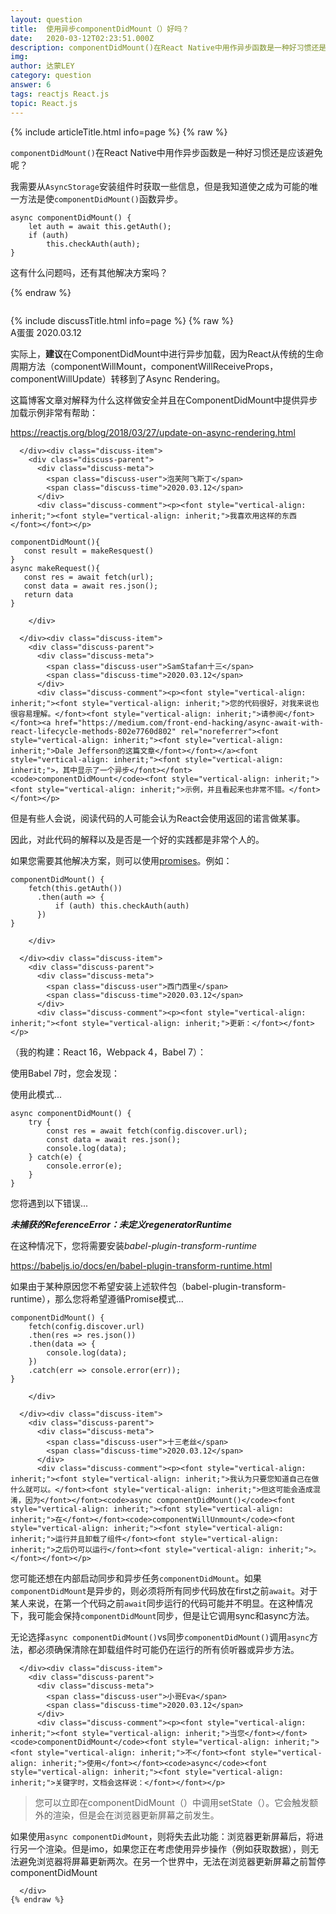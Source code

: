 ```yaml
---
layout: question
title:  使用异步componentDidMount（）好吗？
date:   2020-03-12T02:23:51.000Z
description: componentDidMount()在React Native中用作异步函数是一种好习惯还是应该避免呢？我需要从AsyncStorage安装组件时获...
img: 
author: 达蒙LEY
category: question
answer: 6
tags: reactjs React.js
topic: React.js
---
```

<div class="article-root">
  <div class="article">
    {% include articleTitle.html info=page %}
    {% raw %}
    <div class="article-content"><p><font style="vertical-align: inherit;"></font><code>componentDidMount()</code><font style="vertical-align: inherit;"><font style="vertical-align: inherit;">在React Native中用作异步函数</font><font style="vertical-align: inherit;">是</font><font style="vertical-align: inherit;">一种好习惯还是应该避免呢？</font></font></p>

<p><font style="vertical-align: inherit;"><font style="vertical-align: inherit;">我需要从</font></font><code>AsyncStorage</code><font style="vertical-align: inherit;"><font style="vertical-align: inherit;">安装组件时</font><font style="vertical-align: inherit;">获取一些信息</font><font style="vertical-align: inherit;">，但是我知道使之成为可能的唯一方法是使</font></font><code>componentDidMount()</code><font style="vertical-align: inherit;"><font style="vertical-align: inherit;">函数异步。</font></font></p>

<pre><code>async componentDidMount() {<font></font>
    let auth = await this.getAuth();<font></font>
    if (auth) <font></font>
        this.checkAuth(auth);<font></font>
}<font></font>
</code></pre>

<p><font style="vertical-align: inherit;"><font style="vertical-align: inherit;">这有什么问题吗，还有其他解决方案吗？</font></font></p></div>
    {% endraw %}
  </div>
  <p style="height: 0;width:0;overflow: hidden;"> 第877篇《使用异步componentDidMount（）好吗？》来自Winter(https://github.com/aiyld/aiyld.github.io)的站点</p>
  <div class="discuss-wrapper">
    {% include discussTitle.html info=page %}
    {% raw %}
    <div class="discuss-item">
        <div class="discuss-parent">
          <div class="discuss-meta">
            <span class="discuss-user">A蛋蛋</span>
            <span class="discuss-time">2020.03.12</span>
          </div>
          <div class="discuss-comment"><p><font style="vertical-align: inherit;"><font style="vertical-align: inherit;">实际上，</font></font><strong><font style="vertical-align: inherit;"><font style="vertical-align: inherit;">建议</font></font></strong><font style="vertical-align: inherit;"><font style="vertical-align: inherit;">在ComponentDidMount中进行异步加载，</font><font style="vertical-align: inherit;">因为React从传统的生命周期方法（componentWillMount，componentWillReceiveProps，componentWillUpdate）转移到了Async Rendering。</font></font></p>

<p><font style="vertical-align: inherit;"><font style="vertical-align: inherit;">这篇博客文章对解释为什么这样做安全并且在ComponentDidMount中提供异步加载示例非常有帮助： </font></font></p>

<p><a href="https://reactjs.org/blog/2018/03/27/update-on-async-rendering.html" rel="nofollow noreferrer"><font style="vertical-align: inherit;"><font style="vertical-align: inherit;">https://reactjs.org/blog/2018/03/27/update-on-async-rendering.html</font></font></a></p></div>
        </div>
        
      </div><div class="discuss-item">
        <div class="discuss-parent">
          <div class="discuss-meta">
            <span class="discuss-user">泡芙阿飞斯丁</span>
            <span class="discuss-time">2020.03.12</span>
          </div>
          <div class="discuss-comment"><p><font style="vertical-align: inherit;"><font style="vertical-align: inherit;">我喜欢用这样的东西</font></font></p>

<pre><code>componentDidMount(){<font></font>
   const result = makeResquest()<font></font>
}<font></font>
async makeRequest(){<font></font>
   const res = await fetch(url);<font></font>
   const data = await res.json();<font></font>
   return data<font></font>
}<font></font>
</code></pre></div>
        </div>
        
      </div><div class="discuss-item">
        <div class="discuss-parent">
          <div class="discuss-meta">
            <span class="discuss-user">SamStafan十三</span>
            <span class="discuss-time">2020.03.12</span>
          </div>
          <div class="discuss-comment"><p><font style="vertical-align: inherit;"><font style="vertical-align: inherit;">您的代码很好，对我来说也很容易理解。</font><font style="vertical-align: inherit;">请参阅</font></font><a href="https://medium.com/front-end-hacking/async-await-with-react-lifecycle-methods-802e7760d802" rel="noreferrer"><font style="vertical-align: inherit;"><font style="vertical-align: inherit;">Dale Jefferson的这篇文章</font></font></a><font style="vertical-align: inherit;"><font style="vertical-align: inherit;">，其中显示了一个异步</font></font><code>componentDidMount</code><font style="vertical-align: inherit;"><font style="vertical-align: inherit;">示例，并且看起来也非常不错。</font></font></p>

<p><font style="vertical-align: inherit;"><font style="vertical-align: inherit;">但是有些人会说，阅读代码的人可能会认为React会使用返回的诺言做某事。</font></font></p>

<p><font style="vertical-align: inherit;"><font style="vertical-align: inherit;">因此，对此代码的解释以及是否是一个好的实践都是非常个人的。</font></font></p>

<p><font style="vertical-align: inherit;"><font style="vertical-align: inherit;">如果您需要其他解决方案，则可以使用</font></font><a href="https://developer.mozilla.org/en-US/docs/Web/JavaScript/Reference/Global_Objects/Promise" rel="noreferrer"><font style="vertical-align: inherit;"><font style="vertical-align: inherit;">promises</font></font></a><font style="vertical-align: inherit;"><font style="vertical-align: inherit;">。</font><font style="vertical-align: inherit;">例如：</font></font></p>

<pre><code>componentDidMount() {<font></font>
    fetch(this.getAuth())<font></font>
      .then(auth =&gt; {<font></font>
          if (auth) this.checkAuth(auth)<font></font>
      })<font></font>
}<font></font>
</code></pre></div>
        </div>
        
      </div><div class="discuss-item">
        <div class="discuss-parent">
          <div class="discuss-meta">
            <span class="discuss-user">西门西里</span>
            <span class="discuss-time">2020.03.12</span>
          </div>
          <div class="discuss-comment"><p><font style="vertical-align: inherit;"><font style="vertical-align: inherit;">更新：</font></font></p>

<p><font style="vertical-align: inherit;"><font style="vertical-align: inherit;">（我的构建：React 16，Webpack 4，Babel 7）：</font></font></p>

<p><font style="vertical-align: inherit;"><font style="vertical-align: inherit;">使用Babel 7时，您会发现：</font></font></p>

<p><font style="vertical-align: inherit;"><font style="vertical-align: inherit;">使用此模式...</font></font></p>

<pre><code>async componentDidMount() {<font></font>
    try {<font></font>
        const res = await fetch(config.discover.url);<font></font>
        const data = await res.json();<font></font>
        console.log(data);<font></font>
    } catch(e) {<font></font>
        console.error(e);<font></font>
    }<font></font>
}<font></font>
</code></pre>

<p><font style="vertical-align: inherit;"><font style="vertical-align: inherit;">您将遇到以下错误...</font></font></p>

<p><strong><em><font style="vertical-align: inherit;"><font style="vertical-align: inherit;">未捕获的ReferenceError：未定义regeneratorRuntime</font></font></em></strong></p>

<p><font style="vertical-align: inherit;"><font style="vertical-align: inherit;">在这种情况下，您将需要安装</font></font><em><font style="vertical-align: inherit;"><font style="vertical-align: inherit;">babel-plugin-transform-runtime</font></font></em></p>

<p><a href="https://babeljs.io/docs/en/babel-plugin-transform-runtime.html" rel="nofollow noreferrer"><font style="vertical-align: inherit;"><font style="vertical-align: inherit;">https://babeljs.io/docs/en/babel-plugin-transform-runtime.html</font></font></a></p>

<p><font style="vertical-align: inherit;"><font style="vertical-align: inherit;">如果由于某种原因您不希望安装上述软件包（babel-plugin-transform-runtime），那么您将希望遵循Promise模式...</font></font></p>

<pre><code>componentDidMount() {<font></font>
    fetch(config.discover.url)<font></font>
    .then(res =&gt; res.json())<font></font>
    .then(data =&gt; {<font></font>
        console.log(data);<font></font>
    })<font></font>
    .catch(err =&gt; console.error(err));<font></font>
}<font></font>
</code></pre></div>
        </div>
        
      </div><div class="discuss-item">
        <div class="discuss-parent">
          <div class="discuss-meta">
            <span class="discuss-user">十三老丝</span>
            <span class="discuss-time">2020.03.12</span>
          </div>
          <div class="discuss-comment"><p><font style="vertical-align: inherit;"><font style="vertical-align: inherit;">我认为只要您知道自己在做什么就可以。</font><font style="vertical-align: inherit;">但这可能会造成混淆，因为</font></font><code>async componentDidMount()</code><font style="vertical-align: inherit;"><font style="vertical-align: inherit;">在</font></font><code>componentWillUnmount</code><font style="vertical-align: inherit;"><font style="vertical-align: inherit;">运行并且卸载了组件</font><font style="vertical-align: inherit;">之后仍可以运行</font><font style="vertical-align: inherit;">。</font></font></p>

<p><font style="vertical-align: inherit;"><font style="vertical-align: inherit;">您可能还想在内部启动同步和异步任务</font></font><code>componentDidMount</code><font style="vertical-align: inherit;"><font style="vertical-align: inherit;">。</font><font style="vertical-align: inherit;">如果</font></font><code>componentDidMount</code><font style="vertical-align: inherit;"><font style="vertical-align: inherit;">是异步的，则必须将所有同步代码放在first之前</font></font><code>await</code><font style="vertical-align: inherit;"><font style="vertical-align: inherit;">。</font><font style="vertical-align: inherit;">对于某人来说，在第一个代码之前</font></font><code>await</code><font style="vertical-align: inherit;"><font style="vertical-align: inherit;">同步运行</font><font style="vertical-align: inherit;">的代码可能并不明显</font><font style="vertical-align: inherit;">。</font><font style="vertical-align: inherit;">在这种情况下，我可能会保持</font></font><code>componentDidMount</code><font style="vertical-align: inherit;"><font style="vertical-align: inherit;">同步，但是让它调用sync和async方法。</font></font></p>

<p><font style="vertical-align: inherit;"><font style="vertical-align: inherit;">无论选择</font></font><code>async componentDidMount()</code><font style="vertical-align: inherit;"><font style="vertical-align: inherit;">vs同步</font></font><code>componentDidMount()</code><font style="vertical-align: inherit;"><font style="vertical-align: inherit;">调用</font></font><code>async</code><font style="vertical-align: inherit;"><font style="vertical-align: inherit;">方法，都必须确保清除在卸载组件时可能仍在运行的所有侦听器或异步方法。</font></font></p></div>
        </div>
        
      </div><div class="discuss-item">
        <div class="discuss-parent">
          <div class="discuss-meta">
            <span class="discuss-user">小哥Eva</span>
            <span class="discuss-time">2020.03.12</span>
          </div>
          <div class="discuss-comment"><p><font style="vertical-align: inherit;"><font style="vertical-align: inherit;">当您</font></font><code>componentDidMount</code><font style="vertical-align: inherit;"><font style="vertical-align: inherit;">不</font><font style="vertical-align: inherit;">使用</font></font><code>async</code><font style="vertical-align: inherit;"><font style="vertical-align: inherit;">关键字时，文档会这样说：</font></font></p>

<blockquote>
  <p><font style="vertical-align: inherit;"><font style="vertical-align: inherit;">您可以立即在componentDidMount（）中调用setState（）。</font><font style="vertical-align: inherit;">它会触发额外的渲染，但是会在浏览器更新屏幕之前发生。</font></font></p>
</blockquote>

<p><font style="vertical-align: inherit;"><font style="vertical-align: inherit;">如果使用</font></font><code>async componentDidMount</code><font style="vertical-align: inherit;"><font style="vertical-align: inherit;">，则将失去此功能：浏览器更新屏幕后，将进行另一个渲染。</font><font style="vertical-align: inherit;">但是imo，如果您正在考虑使用异步操作（例如获取数据），则无法避免浏览器将屏幕更新两次。</font><font style="vertical-align: inherit;">在另一个世界中，无法在浏览器更新屏幕之前暂停componentDidMount</font></font></p></div>
        </div>
        
      </div>
    {% endraw %}
  </div>
<div>
